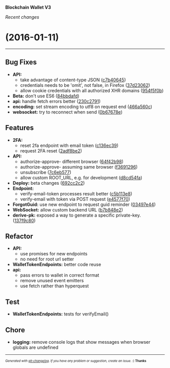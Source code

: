 __Blockchain Wallet V3__

_Recent changes_

#   (2016-01-11)



---

## Bug Fixes

- **API:**
  - take advantage of content-type JSON
  ([c7b40645](https://github.com/blockchain/My-Wallet-V3/commit/c7b4064587f5bfa83c696698dd75fe12e1296852))
  - credentials needs to be 'omit', not false, in Firefox
  ([37d23062](https://github.com/blockchain/My-Wallet-V3/commit/37d230628ff7d3ca8f31fc0a1aed4945cef27789))
  - allow cookie credentials with all authorized XHR domains
  ([954f5f0b](https://github.com/blockchain/My-Wallet-V3/commit/954f5f0b21f38d2bcc107862f41f9dc47f2e2f79))
- **Beta:** don't use ES6
  ([84bbdafd](https://github.com/blockchain/My-Wallet-V3/commit/84bbdafdb44e0aed4e54033aa1e94fd9bfb3fc7a))
- **api:** handle fetch errors better
  ([230c2791](https://github.com/blockchain/My-Wallet-V3/commit/230c27915fc89bf5b915f5d2c2798c3e94e8986d))
- **encoding:** set stream encoding to utf8 on request end
  ([466a560c](https://github.com/blockchain/My-Wallet-V3/commit/466a560c5c94e1d570daefd6631b221cef0eeb6e))
- **websocket:** try to reconnect when send
  ([0b67678e](https://github.com/blockchain/My-Wallet-V3/commit/0b67678ecbb1105e5d184b1f4238e2f6f4b9b652))


## Features

- **2FA:**
  - reset 2fa endpoint with email token
  ([c136ec39](https://github.com/blockchain/My-Wallet-V3/commit/c136ec39475127f16050271b465c3028e9beb9af))
  - request 2FA reset
  ([2adf8be2](https://github.com/blockchain/My-Wallet-V3/commit/2adf8be2ddd6c874b8d51c09900be5c1acf6264a))
- **API:**
  - authorize-approve- different browser
  ([64f42b98](https://github.com/blockchain/My-Wallet-V3/commit/64f42b98b9c0f22263b36507e6b199875ad2cd97))
  - authorize-approve- assuming same browser
  ([f3691296](https://github.com/blockchain/My-Wallet-V3/commit/f369129625c081a75555e6fb508e0f074e7ec5bb))
  - unsubscribe
  ([7c6eb577](https://github.com/blockchain/My-Wallet-V3/commit/7c6eb5775aa25047bbfbfbc3059dd606bc8aeb15))
  - allow custom ROOT_URL, e.g. for development
  ([d8cd54fa](https://github.com/blockchain/My-Wallet-V3/commit/d8cd54faf1855340cb9c6846065ff93fc3081034))
- **Deploy:** beta changes
  ([692cc2c2](https://github.com/blockchain/My-Wallet-V3/commit/692cc2c29af8bbc695998c875dabaf21a4ad23a8))
- **Endpoint:**
  - verify-email-token processes result better
  ([c5b113e8](https://github.com/blockchain/My-Wallet-V3/commit/c5b113e8d0384df3646afc24505b4173167816b8))
  - verify-email with token via POST request
  ([e4577f70](https://github.com/blockchain/My-Wallet-V3/commit/e4577f7075f5c724990b05a3ec43d56a06ae71ca))
- **ForgotGuid:** use new endpoint to request guid reminder
  ([03497e44](https://github.com/blockchain/My-Wallet-V3/commit/03497e446eb480c01f30a4e7d1894f5747dad88b))
- **WebSocket:** allow custom backend URL
  ([b7b848e2](https://github.com/blockchain/My-Wallet-V3/commit/b7b848e232bf39db36ef7e5e4db6239e5c092f36))
- **derive-pk:** exposed a way to generate a specific private-key.
  ([137f9c80](https://github.com/blockchain/My-Wallet-V3/commit/137f9c808f099d34992bb066d5b35d52b6d80e0c))


## Refactor

- **API:**
  - use promises for new endpoints
  - no need for root url setter
- **WalletTokenEndpoints:** better code reuse
- **api:**
  - pass errors to wallet in correct format
  - remove unused event emitters
  - use fetch rather than hyperquest


## Test

- **WalletTokenEndpoints:** tests for verifyEmail()


## Chore

- **logging:** remove console logs that show messages when browser globals are undefined



---
<sub><sup>*Generated with [git-changelog](https://github.com/rafinskipg/git-changelog). If you have any problem or suggestion, create an issue.* :) **Thanks** </sub></sup>